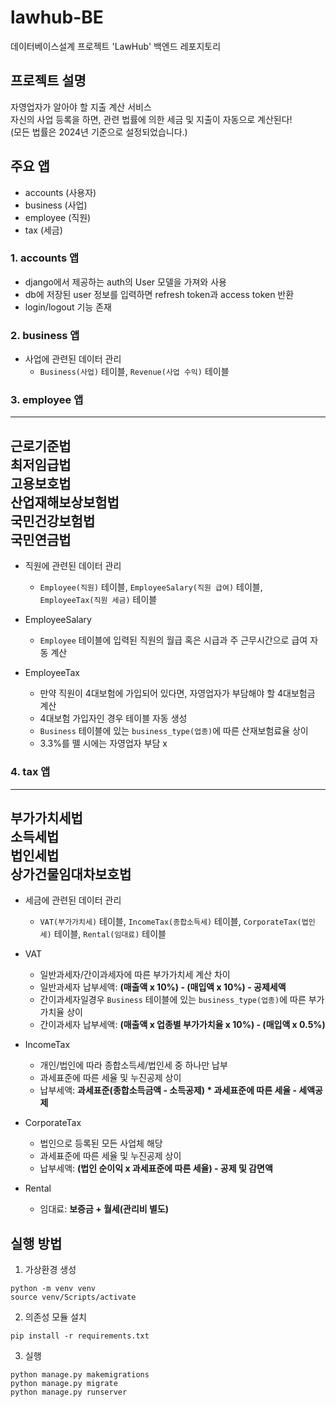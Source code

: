 # lawhub-BE

데이터베이스설계 프로젝트 'LawHub' 백엔드 레포지토리

## 프로젝트 설명
자영업자가 알아야 할 지출 계산 서비스<br/>
자신의 사업 등록을 하면, 관련 법률에 의한 세금 및 지출이 자동으로 계산된다!<br/>
(모든 법률은 2024년 기준으로 설정되었습니다.)<br/>

## 주요 앱
- accounts (사용자)
- business (사업)
- employee (직원)
- tax (세금)

### 1. accounts 앱
- django에서 제공하는 auth의 User 모델을 가져와 사용
- db에 저장된 user 정보를 입력하면 refresh token과 access token 반환
- login/logout 기능 존재

### 2. business 앱
- 사업에 관련된 데이터 관리
  - `Business(사업)` 테이블, `Revenue(사업 수익)` 테이블

### 3. employee 앱
---
근로기준법<br/>
최저임급법<br/>
고용보호법<br/>
산업재해보상보험법<br/>
국민건강보험법<br/>
국민연금법<br/>
---
- 직원에 관련된 데이터 관리
    - `Employee(직원)` 테이블, `EmployeeSalary(직원 급여)` 테이블, `EmployeeTax(직원 세금)` 테이블<br/>

- EmployeeSalary
    - `Employee` 테이블에 입력된 직원의 월급 혹은 시급과 주 근무시간으로 급여 자동 계산<br/>

- EmployeeTax
    - 만약 직원이 4대보험에 가입되어 있다면, 자영업자가 부담해야 할 4대보험금 계산
    - 4대보험 가입자인 경우 테이블 자동 생성
    - `Business` 테이블에 있는 `business_type(업종)`에 따른 산재보험료율 상이
    - 3.3%를 뗄 시에는 자영업자 부담 x<br/>

### 4. tax 앱
---
부가가치세법<br/>
소득세법<br/>
법인세법<br/>
상가건물임대차보호법<br/>
---
- 세금에 관련된 데이터 관리
    - `VAT(부가가치세)` 테이블, `IncomeTax(종합소득세)` 테이블, `CorporateTax(법인세)` 테이블, `Rental(임대료)` 테이블<br/>

- VAT
    - 일반과세자/간이과세자에 따른 부가가치세 계산 차이
    - 일반과세자 납부세액: **(매출액 x 10%) - (매입액 x 10%) - 공제세액**
    - 간이과세자일경우 `Business` 테이블에 있는 `business_type(업종)`에 따른 부가가치율 상이
    - 간이과세자 납부세액: **(매출액 x 업종별 부가가치율 x 10%) - (매입액 x 0.5%)**<br/>

- IncomeTax
    - 개인/법인에 따라 종합소득세/법인세 중 하나만 납부
    - 과세표준에 따른 세율 및 누진공제 상이
    - 납부세액: **과세표준(종합소득금액 - 소득공제) * 과세표준에 따른 세율 - 세액공제**<br/>

- CorporateTax
    - 법인으로 등록된 모든 사업체 해당
    - 과세표준에 따른 세율 및 누진공제 상이
    - 납부세액: **(법인 순이익 x 과세표준에 따른 세율) - 공제 및 감면액**<br/>

- Rental
    - 임대료: **보증금 + 월세(관리비 별도)**

## 실행 방법
1. 가상환경 생성
```commandline
python -m venv venv
source venv/Scripts/activate
```

2. 의존성 모듈 설치
```commandline
pip install -r requirements.txt
```

3. 실행
```commandline
python manage.py makemigrations
python manage.py migrate
python manage.py runserver
```
